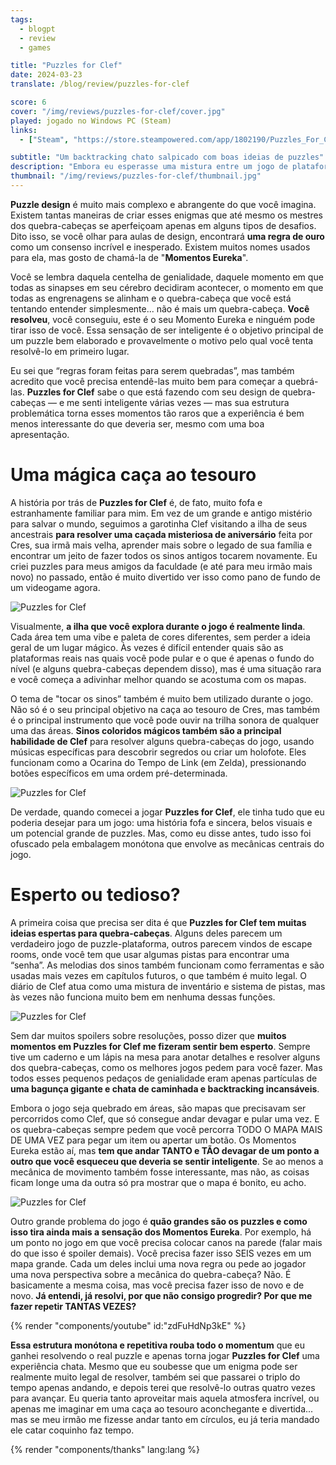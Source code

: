 ```yaml
---
tags:
  - blogpt
  - review
  - games

title: "Puzzles for Clef"
date: 2024-03-23
translate: /blog/review/puzzles-for-clef

score: 6
cover: "/img/reviews/puzzles-for-clef/cover.jpg"
played: jogado no Windows PC (Steam)
links:
  - ["Steam", "https://store.steampowered.com/app/1802190/Puzzles_For_Clef?curator_clanid=44763507"]

subtitle: "Um backtracking chato salpicado com boas ideias de puzzles"
description: "Embora eu esperasse uma mistura entre um jogo de plataforma e uma escape room, tudo que consegui das férias de Clef foi um backtracking chato salpicado com boas ideias de puzzles."
thumbnail: "/img/reviews/puzzles-for-clef/thumbnail.jpg"
---
```


**Puzzle design** é muito mais complexo e abrangente do que você imagina. Existem tantas maneiras de criar esses enigmas que até mesmo os mestres dos quebra-cabeças se aperfeiçoam apenas em alguns tipos de desafios. Dito isso, se você olhar para aulas de design, encontrará **uma regra de ouro** como um consenso incrível e inesperado. Existem muitos nomes usados para ela, mas gosto de chamá-la de "**Momentos Eureka**".

Você se lembra daquela centelha de genialidade, daquele momento em que todas as sinapses em seu cérebro decidiram acontecer, o momento em que todas as engrenagens se alinham e o quebra-cabeça que você está tentando entender simplesmente... não é mais um quebra-cabeça. **Você resolveu**, você conseguiu, este é o seu Momento Eureka e ninguém pode tirar isso de você. Essa sensação de ser inteligente é o objetivo principal de um puzzle bem elaborado e provavelmente o motivo pelo qual você tenta resolvê-lo em primeiro lugar.

Eu sei que “regras foram feitas para serem quebradas”, mas também acredito que você precisa entendê-las muito bem para começar a quebrá-las. **Puzzles for Clef** sabe o que está fazendo com seu design de quebra-cabeças — e me senti inteligente várias vezes — mas sua estrutura problemática torna esses momentos tão raros que a experiência é bem menos interessante do que deveria ser, mesmo com uma boa apresentação.

# Uma mágica caça ao tesouro

A história por trás de **Puzzles for Clef** é, de fato, muito fofa e estranhamente familiar para mim. Em vez de um grande e antigo mistério para salvar o mundo, seguimos a garotinha Clef visitando a ilha de seus ancestrais **para resolver uma caçada misteriosa de aniversário** feita por Cres, sua irmã mais velha, aprender mais sobre o legado de sua família e encontrar um jeito de fazer todos os sinos antigos tocarem novamente. Eu criei puzzles para meus amigos da faculdade (e até para meu irmão mais novo) no passado, então é muito divertido ver isso como pano de fundo de um videogame agora.

![Puzzles for Clef](/img/reviews/puzzles-for-clef/map.jpg)

Visualmente, **a ilha que você explora durante o jogo é realmente linda**. Cada área tem uma vibe e paleta de cores diferentes, sem perder a ideia geral de um lugar mágico. Às vezes é difícil entender quais são as plataformas reais nas quais você pode pular e o que é apenas o fundo do nível (e alguns quebra-cabeças dependem disso), mas é uma situação rara e você começa a adivinhar melhor quando se acostuma com os mapas.

O tema de "tocar os sinos” também é muito bem utilizado durante o jogo. Não só é o seu principal objetivo na caça ao tesouro de Cres, mas também é o principal instrumento que você pode ouvir na trilha sonora de qualquer uma das áreas. **Sinos coloridos mágicos também são a principal habilidade de Clef** para resolver alguns quebra-cabeças do jogo, usando músicas específicas para descobrir segredos ou criar um holofote. Eles funcionam como a Ocarina do Tempo de Link (em Zelda), pressionando botões específicos em uma ordem pré-determinada.

![Puzzles for Clef](/img/reviews/puzzles-for-clef/song.jpg)

De verdade, quando comecei a jogar **Puzzles for Clef**, ele tinha tudo que eu poderia desejar para um jogo: uma história fofa e sincera, belos visuais e um potencial grande de puzzles. Mas, como eu disse antes, tudo isso foi ofuscado pela embalagem monótona que envolve as mecânicas centrais do jogo.

# Esperto ou tedioso?

A primeira coisa que precisa ser dita é que **Puzzles for Clef tem muitas ideias espertas para quebra-cabeças**. Alguns deles parecem um verdadeiro jogo de puzzle-plataforma, outros parecem vindos de escape rooms, onde você tem que usar algumas pistas para encontrar uma “senha”. As melodias dos sinos também funcionam como ferramentas e são usadas mais vezes em capítulos futuros, o que também é muito legal. O diário de Clef atua como uma mistura de inventário e sistema de pistas, mas às vezes não funciona muito bem em nenhuma dessas funções.

![Puzzles for Clef](/img/reviews/puzzles-for-clef/diary.jpg)

Sem dar muitos spoilers sobre resoluções, posso dizer que **muitos momentos em Puzzles for Clef me fizeram sentir bem esperto**. Sempre tive um caderno e um lápis na mesa para anotar detalhes e resolver alguns dos quebra-cabeças, como os melhores jogos pedem para você fazer. Mas todos esses pequenos pedaços de genialidade eram apenas partículas de **uma bagunça gigante e chata de caminhada e backtracking incansáveis**.

Embora o jogo seja quebrado em áreas, são mapas que precisavam ser percorridos como Clef, que só consegue andar devagar e pular uma vez. E os quebra-cabeças sempre pedem que você percorra TODO O MAPA MAIS DE UMA VEZ para pegar um item ou apertar um botão. Os Momentos Eureka estão aí, mas **tem que andar TANTO e TÃO devagar de um ponto a outro que você esqueceu que deveria se sentir inteligente**. Se ao menos a mecânica de movimento também fosse interessante, mas não, as coisas ficam longe uma da outra só pra mostrar que o mapa é bonito, eu acho.

![Puzzles for Clef](/img/reviews/puzzles-for-clef/puzzle.jpg)

Outro grande problema do jogo é **quão grandes são os puzzles e como isso tira ainda mais a sensação dos Momentos Eureka**. Por exemplo, há um ponto no jogo em que você precisa colocar canos na parede (falar mais do que isso é spoiler demais). Você precisa fazer isso SEIS vezes em um mapa grande. Cada um deles inclui uma nova regra ou pede ao jogador uma nova perspectiva sobre a mecânica do quebra-cabeça? Não. É basicamente a mesma coisa, mas você precisa fazer isso de novo e de novo. **Já entendi, já resolvi, por que não consigo progredir? Por que me fazer repetir TANTAS VEZES?**

{% render "components/youtube" id:"zdFuHdNp3kE" %}

**Essa estrutura monótona e repetitiva rouba todo o momentum** que eu ganhei resolvendo o real puzzle e apenas torna jogar **Puzzles for Clef** uma experiência chata. Mesmo que eu soubesse que um enigma pode ser realmente muito legal de resolver, também sei que passarei o triplo do tempo apenas andando, e depois terei que resolvê-lo outras quatro vezes para avançar. Eu queria tanto aproveitar mais aquela atmosfera incrível, ou apenas me imaginar em uma caça ao tesouro aconchegante e divertida... mas se meu irmão me fizesse andar tanto em círculos, eu já teria mandado ele catar coquinho faz tempo.

{% render "components/thanks" lang:lang %}